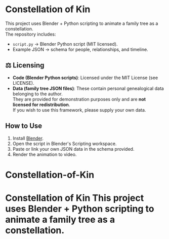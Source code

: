 # Constellation of Kin

This project uses Blender + Python scripting to animate a family tree as a constellation.  
The repository includes:

- `script.py` → Blender Python script (MIT licensed).
- Example JSON → schema for people, relationships, and timeline.

## ⚖️ Licensing

- **Code (Blender Python scripts)**: Licensed under the MIT License (see LICENSE).
- **Data (family tree JSON files)**: These contain personal genealogical data belonging to the author.  
  They are provided for demonstration purposes only and are **not licensed for redistribution**.  
  If you wish to use this framework, please supply your own data.

## How to Use

1. Install [Blender](https://www.blender.org/).
2. Open the script in Blender's Scripting workspace.
3. Paste or link your own JSON data in the schema provided.
4. Render the animation to video.
# Constellation-of-Kin
# Constellation of Kin  This project uses Blender + Python scripting to animate a family tree as a constellation.   
